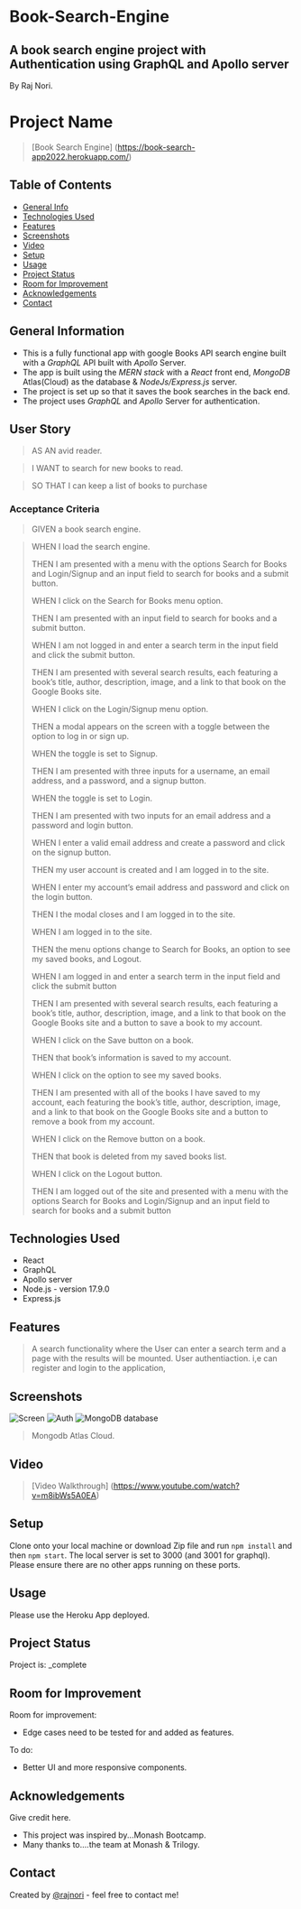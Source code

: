 # Book-Search-Engine

## A book search engine project with Authentication using GraphQL and Apollo server

By Raj Nori. 

# Project Name

> [Book Search Engine] (https://book-search-app2022.herokuapp.com/)

## Table of Contents
* [General Info](#general-information)
* [Technologies Used](#technologies-used)
* [Features](#features)
* [Screenshots](#screenshots)
* [Video](#Video-walkthrough)
* [Setup](#setup)
* [Usage](#usage)
* [Project Status](#project-status)
* [Room for Improvement](#room-for-improvement)
* [Acknowledgements](#acknowledgements)
* [Contact](#contact)
<!-- * [License](#license) -->


## General Information
- This is a fully functional app with google Books API search engine built with a *GraphQL* API built with *Apollo* Server.
- The app is built using the *MERN stack* with a *React* front end, *MongoDB* Atlas(Cloud) as the database & *NodeJs/Express.js* server.
- The project is set up so that it saves the book searches in the back end.
- The project uses *GraphQL* and *Apollo* Server for authentication.

## User Story
> AS AN avid reader.   

> I WANT to search for new books to read.    

> SO THAT I can keep a list of books to purchase

### Acceptance Criteria

> GIVEN a book search engine. 

> WHEN I load the search engine. 
> 
> THEN I am presented with a menu with the options Search for Books and Login/Signup and an input field to search for books and a submit button. 
> 
> WHEN I click on the Search for Books menu option. 
> 
> THEN I am presented with an input field to search for books and a submit button. 
> 
> WHEN I am not logged in and enter a search term in the input field and click the submit button. 
> 
> THEN I am presented with several search results, each featuring a book’s title, author, description, image, and a link to that book on the Google Books site.  
> 
> WHEN I click on the Login/Signup menu option. 
> 
> THEN a modal appears on the screen with a toggle between the option to log in or sign up. 
> 
> WHEN the toggle is set to Signup. 
> 
> THEN I am presented with three inputs for a username, an email address, and a password, and a signup button. 
> 
> WHEN the toggle is set to Login. 
> 
> THEN I am presented with two inputs for an email address and a password and login button. 
> 
> WHEN I enter a valid email address and create a password and click on the signup button. 
> 
> THEN my user account is created and I am logged in to the site. 
> 
> WHEN I enter my account’s email address and password and click on the login button. 
> 
> THEN I the modal closes and I am logged in to the site. 
> 
> WHEN I am logged in to the site. 
> 
> THEN the menu options change to Search for Books, an option to see my saved books, and Logout. 
> 
> WHEN I am logged in and enter a search term in the input field and click the submit button  
> 
> THEN I am presented with several search results, each featuring a book’s title, author, description, image, and a link to that book on the Google Books site and a button to save a book to my account. 
> 
> WHEN I click on the Save button on a book. 
> 
> THEN that book’s information is saved to my account. 
> 
> WHEN I click on the option to see my saved books. 
> 
> THEN I am presented with all of the books I have saved to my account, each featuring the book’s title, author, description, image, and a link to that book on the Google Books site and a button to remove a book from my account. 
> 
> WHEN I click on the Remove button on a book. 
> 
> THEN that book is deleted from my saved books list. 
> 
> WHEN I click on the Logout button. 
> 
> THEN I am logged out of the site and presented with a menu with the options Search for Books and Login/Signup and an input field to search for books and a submit button    
> 


## Technologies Used
- React
- GraphQL
- Apollo server
- Node.js - version 17.9.0
- Express.js


## Features

>  A search functionality where the User can enter a search term and a page with the results will be mounted.
> User authentiaction. i,e can register and login to the application,

## Screenshots

![Screen](https://user-images.githubusercontent.com/98436665/180638024-5b8e212e-3af9-4c99-bf7e-c8220a242558.png)
![Auth](https://user-images.githubusercontent.com/98436665/180638032-785f5042-58c3-4b2e-bad0-a4562641f921.png)
![MongoDB database](https://user-images.githubusercontent.com/98436665/180638157-85e05ed7-467f-4e6b-a450-c81dfb73c55f.png)
> Mongodb Atlas Cloud.

## Video
> [Video Walkthrough] (https://www.youtube.com/watch?v=m8ibWs5A0EA)

## Setup
Clone onto your local machine or download Zip file and run `npm install` and then `npm start`. The local server is set to 3000 (and 3001 for graphql). Please ensure there are no other apps running on these ports.

## Usage
Please use the Heroku App deployed.


## Project Status
Project is: _complete

## Room for Improvement

Room for improvement:
- Edge cases need to be tested for and added as features.

To do:
- Better UI and more responsive components.

## Acknowledgements
Give credit here.
- This project was inspired by...Monash Bootcamp.
- Many thanks to....the team at Monash & Trilogy.

## Contact
Created by [@rajnori](https://rajnori.github.io/Portfolio-project/) - feel free to contact me!


